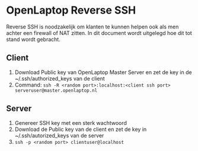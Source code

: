OpenLaptop Reverse SSH
======================

Reverse SSH is noodzakelijk om klanten te kunnen helpen ook als men achter een firewall of NAT zitten. In dit document wordt uitgelegd hoe dit tot stand wordt gebracht.

Client
------
1. Download Public key van OpenLaptop Master Server en zet de key in de ~/.ssh/authorized_keys van de client
2. Command: ```ssh -R <random port>:localhost:<client ssh port> serveruser@master.openlaptop.nl```

Server
------
1. Genereer SSH key met een sterk wachtwoord
2. Download de Public key van de client en zet de key in ~/.ssh/autorized_keys van de server
3. ```ssh -p <random port> clientuser@localhost```
